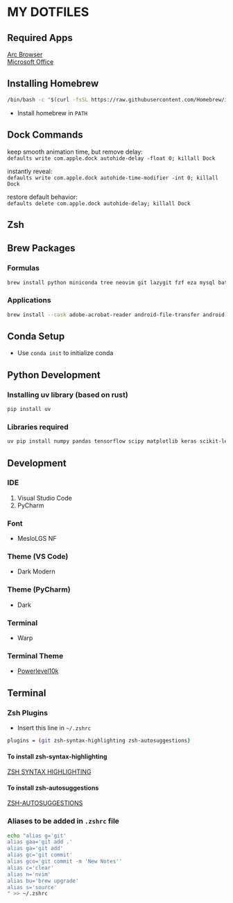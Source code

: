 # MY DOTFILES

## Required Apps
[Arc Browser](https://arc.net/) \
[Microsoft Office](https://www.microsoft.com/en-us/microsoft-365)

## Installing Homebrew
```bash
/bin/bash -c "$(curl -fsSL https://raw.githubusercontent.com/Homebrew/install/HEAD/install.sh)"
```

- Install homebrew in `PATH`

## Dock Commands
keep smooth animation time, but remove delay: \
`defaults write com.apple.dock autohide-delay -float 0; killall Dock`

instantly reveal: \
`defaults write com.apple.dock autohide-time-modifier -int 0; killall Dock`

restore default behavior: \
`defaults delete com.apple.dock autohide-delay; killall Dock`

## Zsh

## Brew Packages
### Formulas
```zsh
brew install python miniconda tree neovim git lazygit fzf eza mysql bat ollama zoxide thefuck tldr git-lfs
```
### Applications
```zsh
brew install --cask adobe-acrobat-reader android-file-transfer android-platform-tools anydesk applite brave-browser chatgpt discord ente-auth iina keka linearmouse localsend mysqlworkbench notion numi obsidian alienator88/homebrew-cask/pearcleaner proton-pass raycast rectangle spotify telegram-desktop todoist visual-studio-code warp zed zoom pycharm
```

## Conda Setup
- Use `conda init` to initialize conda

## Python Development
### Installing uv library (based on rust)
```bash
pip install uv
```
### Libraries required
```bash
uv pip install numpy pandas tensorflow scipy matplotlib keras scikit-learn tk torch NLTK seaborn spacy ruff mypy pydantic black requests opencv-python scrapy beautifulsoup4 selenium pygame pyautogui pyttsx3 django Flask kivy pillow pywhatkit turtle streamlit pyPDF2 jupyterlab jupyter
```


## Development
### IDE
1. Visual Studio Code
2. PyCharm
### Font
- MesloLGS NF
### Theme (VS Code)
- Dark Modern
### Theme (PyCharm)
- Dark
### Terminal
- Warp
### Terminal Theme
- [Powerlevel10k](https://github.com/romkatv/powerlevel10k)


## Terminal
### Zsh Plugins
- Insert this line in `~/.zshrc`
```bash
plugins = (git zsh-syntax-highlighting zsh-autosuggestions)
```
#### To install zsh-syntax-highlighting
[ZSH SYNTAX HIGHLIGHTING](https://github.com/zsh-users/zsh-syntax-highlighting/blob/master/INSTALL.md)
#### To install zsh-autosuggestions
[ZSH-AUTOSUGGESTIONS](https://github.com/zsh-users/zsh-autosuggestions/blob/master/INSTALL.md)

### 

### Aliases to be added in `.zshrc` file
```zsh
echo "alias g='git' 
alias gaa='git add .'
alias ga='git add'
alias gc='git commit'
alias gco='git commit -m 'New Notes''
alias c='clear'
alias n='nvim'
alias bu='brew upgrade'
alias s='source'
" >> ~/.zshrc
```